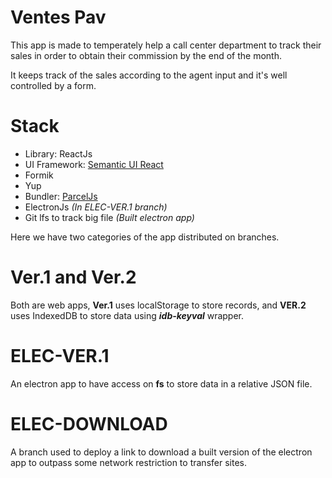 # Ventes Pav

This app is made to temperately help a call center department to track their sales in order to obtain their commission by the end of the month.

It keeps track of the sales according to the agent input and it's well controlled by a form.

# Stack

- Library: ReactJs
- UI Framework: [Semantic UI React](https://react.semantic-ui.com/)
- Formik
- Yup
- Bundler: [ParcelJs](https://parceljs.org/)
- ElectronJs _(In ELEC-VER.1 branch)_
- Git lfs to track big file _(Built electron app)_

Here we have two categories of the app distributed on branches.

# Ver.1 and Ver.2

Both are web apps, **Ver.1** uses localStorage to store records, and **VER.2** uses IndexedDB to store data using **_idb-keyval_** wrapper.

# ELEC-VER.1

An electron app to have access on **fs** to store data in a relative JSON file.

# ELEC-DOWNLOAD

A branch used to deploy a link to download a built version of the electron app to outpass some network restriction to transfer sites.
